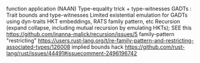 function application (NAAN)
Type-equality trick + type-witnesses
GADTs : Trait bounds and type-witnesses
Limited existential emulation for GADTs using dyn-traits
HKT embeddings, RATS family pattern, etc
Recursion (expand collapse, including mutual recursion by emulating HKTs); SEE
this https://github.com/inanna-malick/recursion/issues/5
family-pattern "restricting" https://users.rust-lang.org/t/re-family-pattern-and-restricting-associated-types/126008
implied bounds hack https://github.com/rust-lang/rust/issues/44491#issuecomment-2496196742